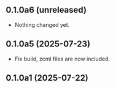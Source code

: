 ## 0.1.0a6 (unreleased)


- Nothing changed yet.


## 0.1.0a5 (2025-07-23)


- Fix build, zcml files are now included.


## 0.1.0a1 (2025-07-22)